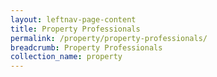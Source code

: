 ```yaml
---
layout: leftnav-page-content
title: Property Professionals
permalink: /property/property-professionals/
breadcrumb: Property Professionals
collection_name: property
---
```

